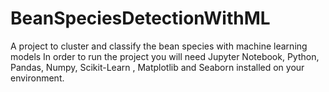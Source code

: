 # BeanSpeciesDetectionWithML
A project to cluster and classify the bean species with machine learning models
In order to run the project you will need Jupyter Notebook, Python, Pandas, Numpy, Scikit-Learn , Matplotlib and Seaborn installed on your environment.
